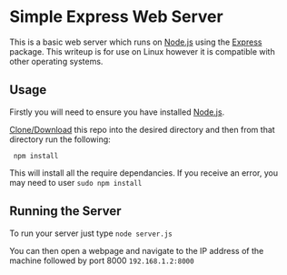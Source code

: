 # Simple Express Web Server

This is a basic web server which runs on [Node.js](https://nodejs.org) using the [Express](https://www.npmjs.com/package/express) package. This writeup is for use on Linux however it is compatible with other operating systems.

## Usage

Firstly you will need to ensure you have installed [Node.js](https://nodejs.org/en/download/package-manager/).

[Clone/Download](https://services.github.com/on-demand/github-cli/clone-repo-cli) this repo into the desired directory and then from that directory run the following:
```shell
 npm install
```
This will install all the require dependancies. If you receive an error, you may need to user `sudo npm install`

## Running the Server

To run your server just type `node server.js`

You can then open a webpage and navigate to the IP address of the machine followed by port 8000 `192.168.1.2:8000`
